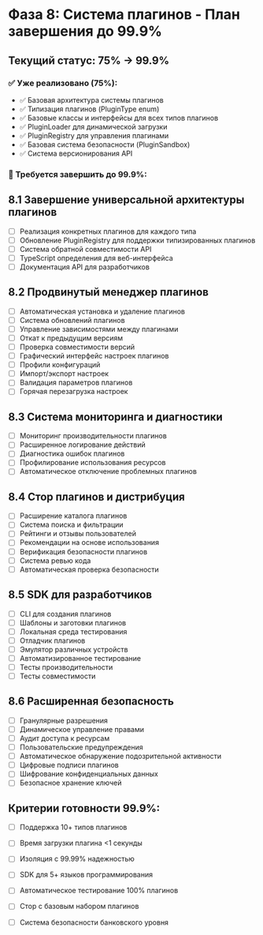 # Фаза 8: Система плагинов - План завершения до 99.9%

## Текущий статус: 75% → 99.9%

### ✅ Уже реализовано (75%):
- ✅ Базовая архитектура системы плагинов
- ✅ Типизация плагинов (PluginType enum)
- ✅ Базовые классы и интерфейсы для всех типов плагинов
- ✅ PluginLoader для динамической загрузки
- ✅ PluginRegistry для управления плагинами
- ✅ Базовая система безопасности (PluginSandbox)
- ✅ Система версионирования API

### 🔄 Требуется завершить до 99.9%:

## 8.1 Завершение универсальной архитектуры плагинов
- [ ] Реализация конкретных плагинов для каждого типа
- [ ] Обновление PluginRegistry для поддержки типизированных плагинов
- [ ] Система обратной совместимости API
- [ ] TypeScript определения для веб-интерфейса
- [ ] Документация API для разработчиков

## 8.2 Продвинутый менеджер плагинов
- [ ] Автоматическая установка и удаление плагинов
- [ ] Система обновлений плагинов
- [ ] Управление зависимостями между плагинами
- [ ] Откат к предыдущим версиям
- [ ] Проверка совместимости версий
- [ ] Графический интерфейс настроек плагинов
- [ ] Профили конфигураций
- [ ] Импорт/экспорт настроек
- [ ] Валидация параметров плагинов
- [ ] Горячая перезагрузка настроек

## 8.3 Система мониторинга и диагностики
- [ ] Мониторинг производительности плагинов
- [ ] Расширенное логирование действий
- [ ] Диагностика ошибок плагинов
- [ ] Профилирование использования ресурсов
- [ ] Автоматическое отключение проблемных плагинов

## 8.4 Стор плагинов и дистрибуция
- [ ] Расширение каталога плагинов
- [ ] Система поиска и фильтрации
- [ ] Рейтинги и отзывы пользователей
- [ ] Рекомендации на основе использования
- [ ] Верификация безопасности плагинов
- [ ] Система ревью кода
- [ ] Автоматическая проверка безопасности

## 8.5 SDK для разработчиков
- [ ] CLI для создания плагинов
- [ ] Шаблоны и заготовки плагинов
- [ ] Локальная среда тестирования
- [ ] Отладчик плагинов
- [ ] Эмулятор различных устройств
- [ ] Автоматизированное тестирование
- [ ] Тесты производительности
- [ ] Тесты совместимости

## 8.6 Расширенная безопасность
- [ ] Гранулярные разрешения
- [ ] Динамическое управление правами
- [ ] Аудит доступа к ресурсам
- [ ] Пользовательские предупреждения
- [ ] Автоматическое обнаружение подозрительной активности
- [ ] Цифровые подписи плагинов
- [ ] Шифрование конфиденциальных данных
- [ ] Безопасное хранение ключей

## Критерии готовности 99.9%:
- [ ] Поддержка 10+ типов плагинов
- [ ] Время загрузки плагина <1 секунды
- [ ] Изоляция с 99.99% надежностью
- [ ] SDK для 5+ языков программирования
- [ ] Автоматическое тестирование 100% плагинов
- [ ] Стор с базовым набором плагинов
- [ ] Система безопасности банковского уровня

